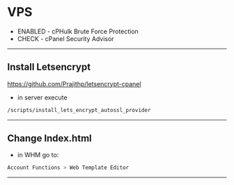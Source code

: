 # VPS


- ENABLED - cPHulk Brute Force Protection
- CHECK   - cPanel Security Advisor

--------------------------------------------------------------------------------

## Install Letsencrypt

https://github.com/Prajithp/letsencrypt-cpanel

- in server execute

```bash
/scripts/install_lets_encrypt_autossl_provider
```

--------------------------------------------------------------------------------

## Change Index.html

- in WHM go to:

```bash
Account Functions > Web Template Editor
```

--------------------------------------------------------------------------------
